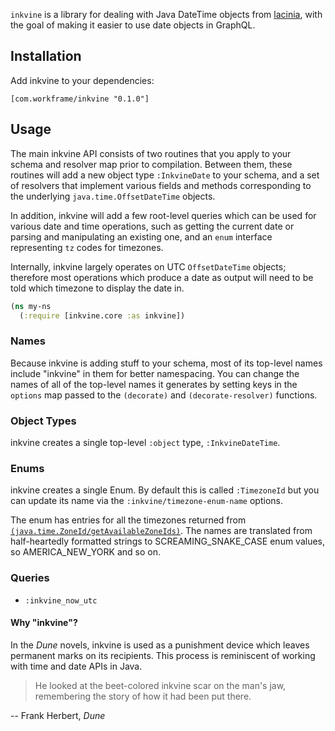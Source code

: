 `inkvine` is a library for dealing with Java DateTime objects from
[lacinia](https://github.com/walmartlabs/lacinia), with the goal of making it easier
to use date objects in GraphQL.

## Installation

Add inkvine to your dependencies:

`[com.workframe/inkvine "0.1.0"]`

## Usage

The main inkvine API consists of two routines that you apply to your schema and resolver
map prior to compilation. Between them, these routines will add a new object type
`:InkvineDate` to your schema, and a set of resolvers that implement various fields
and methods corresponding to the underlying `java.time.OffsetDateTime` objects.

In addition, inkvine will add a few root-level queries which can be used for various
date and time operations, such as getting the current date or parsing and
manipulating an existing one, and an `enum` interface representing `tz` codes
for timezones.

Internally, inkvine largely operates on UTC `OffsetDateTime` objects; therefore
most operations which produce a date as output will need to be told which
timezone to display the date in.

```clojure
(ns my-ns
  (:require [inkvine.core :as inkvine])

```

### Names

Because inkvine is adding stuff to your schema, most of its top-level names
include "inkvine" in them for better namespacing. You can change the names
of all of the top-level names it generates by setting keys in the `options`
map passed to the `(decorate)` and `(decorate-resolver)` functions.

### Object Types

inkvine creates a single top-level `:object` type, `:InkvineDateTime`.

### Enums

inkvine creates a single Enum. By default this is called `:TimezoneId` but
you can update its name via the `:inkvine/timezone-enum-name` options.

The enum has entries for all the timezones returned from
[`(java.time.ZoneId/getAvailableZoneIds)`](https://docs.oracle.com/javase/8/docs/api/java/time/ZoneId.html#getAvailableZoneIds--).
The names are translated from half-heartedly formatted strings to
SCREAMING_SNAKE_CASE enum values, so AMERICA_NEW_YORK and so on.

### Queries

* `:inkvine_now_utc`

#### Why "inkvine"?

In the _Dune_ novels, inkvine is used as a punishment device which leaves permanent
marks on its recipients. This process is reminiscent of working with time and date
APIs in Java.

> He looked at the beet-colored inkvine scar on the man's jaw, remembering the story
  of how it had been put there.

-- Frank Herbert, _Dune_
